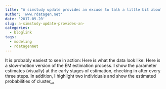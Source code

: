 ```yaml
---
title: "A simstudy update provides an excuse to talk a little bit about latent class regression and the EM algorithm"
author: 'www.rdatagen.net'
date: '2017-09-20'
slug: a-simstudy-update-provides-an-
categories:
  - bloglink
tags:
  - modeling
  - rdatagennet
---
```


It is probably easiest to see in action: Here is what the data look like: Here is a slow-motion version of the EM estimation process. I show the parameter estimates (visually) at the early stages of estimation, checking in after every three steps. In addition, I highlight two individuals and show the estimated probabilities of cluster[... <i class="fas fa-external-link-alt"></i>](https://www.rdatagen.net/post/simstudy-update-provides-an-excuse-to-talk-a-little-bit-about-the-em-algorithm-and-latent-class/)

